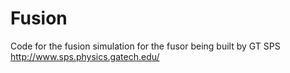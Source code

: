 Fusion
======

Code for the fusion simulation for the fusor being  built by GT SPS http://www.sps.physics.gatech.edu/
